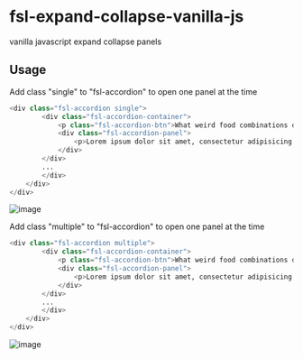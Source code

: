 # fsl-expand-collapse-vanilla-js
vanilla javascript expand collapse panels

## Usage
Add class "single" to "fsl-accordion" to open one panel at the time
```python
<div class="fsl-accordion single">
        <div class="fsl-accordion-container">
            <p class="fsl-accordion-btn">What weird food combinations do you really enjoy? <span></span></p>
            <div class="fsl-accordion-panel">
                <p>Lorem ipsum dolor sit amet, consectetur adipisicing elit. Beatae dicta dolorem eveniet excepturi exercitationem in nobis rerum sunt ut? Blanditiis eos facere, iure minima pariatur quae quidem quisquam temporibus. Laboriosam.</p>
            </div>
        </div>
        ...
        </div>
    </div>
</div>
```
![image](https://user-images.githubusercontent.com/1022436/152594013-10d4c16f-73ab-41fc-bad1-39fa061cf990.png)

Add class "multiple" to "fsl-accordion" to open one panel at the time
```python
<div class="fsl-accordion multiple">
        <div class="fsl-accordion-container">
            <p class="fsl-accordion-btn">What weird food combinations do you really enjoy? <span></span></p>
            <div class="fsl-accordion-panel">
                <p>Lorem ipsum dolor sit amet, consectetur adipisicing elit. Beatae dicta dolorem eveniet excepturi exercitationem in nobis rerum sunt ut? Blanditiis eos facere, iure minima pariatur quae quidem quisquam temporibus. Laboriosam.</p>
            </div>
        </div>
        ...
        </div>
    </div>
</div>
```
![image](https://user-images.githubusercontent.com/1022436/152594154-7d005a9a-c555-4ea9-93ab-1b4bf28840f6.png)
